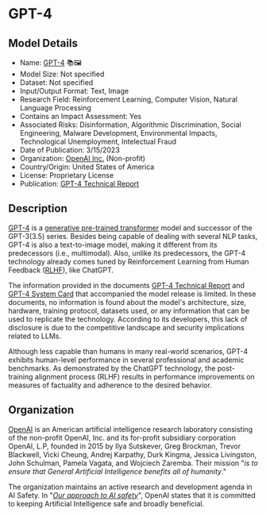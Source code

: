 # GPT-4

## Model Details

- Name: [GPT-4](https://arxiv.org/abs/2303.08774) 📚🖼️
- Model Size: Not specified
- Dataset: Not specified
- Input/Output Format: Text, Image
- Research Field: Reinforcement Learning, Computer Vision, Natural Language Processing
- Contains an Impact Assessment: Yes
- Associated Risks: Disinformation, Algorithmic Discrimination, Social Engineering, Malware Development, Environmental Impacts, Technological Unemployment, Intelectual Fraud
- Date of Publication: 3/15/2023
- Organization: [OpenAI Inc.](https://openai.com/) (Non-profit)
- Country/Origin: United States of America
- License: Proprietary License
- Publication: [GPT-4 Technical Report](https://arxiv.org/abs/2303.08774)

## Description

[GPT-4](https://arxiv.org/abs/2303.08774) is a [generative pre-trained transformer](https://paperswithcode.com/method/gpt) model and successor of the GPT-3(3.5) series. Besides being capable of dealing with several NLP tasks,  GPT-4 is also a text-to-image model, making it different from its predecessors (i.e., multimodal). Also, unlike its predecessors, the GPT-4 technology already comes tuned by Reinforcement Learning from Human Feedback ([RLHF](https://huggingface.co/blog/rlhf)), like ChatGPT.

The information provided in the documents [GPT-4 Technical Report](https://arxiv.org/abs/2303.08774) and [GPT-4 System Card](https://cdn.openai.com/papers/gpt-4-system-card.pdf) that accompanied the model release is limited. In these documents, no information is found about the model's architecture, size, hardware, training protocol, datasets used, or any information that can be used to replicate the technology. According to its developers, this lack of disclosure is due to the competitive landscape and security implications related to LLMs.

Although less capable than humans in many real-world scenarios, GPT-4 exhibits human-level performance in several professional and academic benchmarks. As demonstrated by the ChatGPT technology, the post-training alignment process (RLHF) results in performance improvements on measures of factuality and adherence to the desired behavior.

## Organization

[OpenAI](https://openai.com/) is an American artificial intelligence research laboratory consisting of the non-profit OpenAI, Inc. and its for-profit subsidiary corporation OpenAI, L.P, founded in 2015 by Ilya Sutskever, Greg Brockman, Trevor Blackwell, Vicki Cheung, Andrej Karpathy, Durk Kingma, Jessica Livingston, John Schulman, Pamela Vagata, and Wojciech Zaremba. Their mission "_is to ensure that General Artificial Intelligence benefits all of humanity_."  
  
The organization maintains an active research and development agenda in AI Safety. In "_[Our approach to AI safety](https://openai.com/blog/our-approach-to-ai-safety)_", OpenAI states that it is committed to keeping Artificial Intelligence safe and broadly beneficial.
